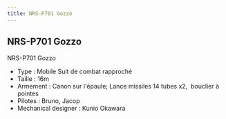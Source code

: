 ```yaml
---
title: NRS-P701 Gozzo
---
```


NRS-P701 Gozzo
--------------




NRS-P701 Gozzo


* Type : Mobile Suit de combat rapproché
* Taille : 16m
* Armement : Canon sur l'épaule; Lance missiles 14 tubes x2,  bouclier à pointes
* Pilotes : Bruno, Jacop
* Mechanical designer : Kunio Okawara
